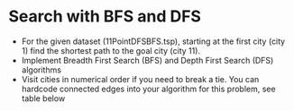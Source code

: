 # Search with BFS and DFS
- For the given dataset (11PointDFSBFS.tsp), starting at the first city (city 1) find the shortest path to the goal city (city 11). 
- Implement Breadth First Search (BFS) and Depth First Search (DFS) algorithms
- Visit cities in numerical order if you need to break a tie. You can hardcode connected edges into your algorithm for this problem, see table below



